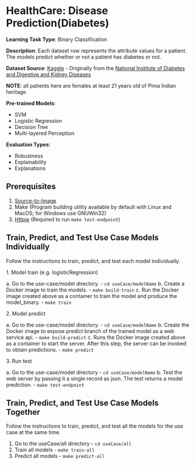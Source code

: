 
# HealthCare: Disease Prediction(Diabetes)

**Learning Task Type**: Binary Classification

**Description**: Each dataset row represents the attribute values for a patient. The models predict whether or not a patient has diabetes or not.

**Dataset Source**: [Kaggle](https://www.kaggle.com/uciml/pima-indians-diabetes-database) - Originally from the [National Institute of Diabetes and Digestive and Kidney Diseases](https://www.niddk.nih.gov/)

  **NOTE**: all patients here are females at least 21 years old of Pima Indian heritage

**Pre-trained Models**:

  - SVM
  - Logistic Regression
  - Decision Tree
  - Multi-layered Perception

**Evaluation Types**:

  - Robustness
  - Explainability
  - Explanations

## Prerequisites  

1. [Source-to-Image](https://github.com/openshift/source-to-image)
2. Make (Program building utility available by default with Linux and MacOS; for Windows use GNUWin32)
3. [Httpie](https://httpie.org/) (Required to run `make test-endpoint`)

## Train, Predict, and Test Use Case Models Individually

Follow the instructions to train, predict, and test each model individually.

1\. Model train (e.g. logisticRegression)

  a\. Go to the use-case/model directory.  - `cd useCase/modelName`
  b\. Create a Docker image to train the models. -  `make build-train`
  c\. Run the Docker image created above as a container to train the model and produce the model_binary. - `make train`

2\. Model predict

  a\. Go to the use-case/model directory. - `cd useCase/modelName`
  b\. Create the Docker image to expose predict branch of the trained model as a web service api. -  `make build-predict`
  c\. Runs the Docker image created above as a container to start the server. After this step, the server can be invoked to obtain predictions. -  `make predict`

3\. Run test

  a\. Go to the use-case/model directory - `cd useCase/modelName`
  b\. Test the web server by passing it a single record as json. The test returns a model prediction. - `make test-endpoint`

## Train, Predict, and Test Use Case Models Together

Follow the instructions to train, predict, and test all the models for the use case at the same time.

1.	Go to the useCase/all directory - `cd useCase/all`
2.	Train all models -  `make train-all`
3.	Predict all models -  `make predict-all`
